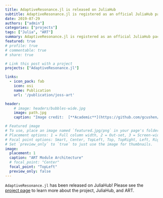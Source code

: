 ```yaml
---
title: AdaptiveResonance.jl is released on JuliaHub
subtitle: AdaptiveResonance.jl is registered as an official JuliaHub package at version 0.1.0
date: 2019-07-29
authors: ["admin"]
categories: ["projects"]
tags: ["Julia", "ART"]
summary: AdaptiveResonance.jl is registered as an official JuliaHub package at version 0.1.0.
featured: true
# profile: true
# commentable: true
# share: true

# Link this post with a project
projects: ["AdaptiveResonance.jl"]

links:
  - icon_pack: fab
    icon: osi
    name: Publication
    url: '/publication/joss-art'

header:
    # image: headers/bubbles-wide.jpg
    image: path.jpg
    caption: "Image credit:  [**Academic**](https://github.com/gcushen/hugo-academic/)"

# Featured image
# To use, place an image named `featured.jpg/png` in your page's folder.
# Placement options: 1 = Full column width, 2 = Out-set, 3 = Screen-width
# Focal point options: Smart, Center, TopLeft, Top, TopRight, Left, Right, BottomLeft, Bottom, BottomRight
# Set `preview_only` to `true` to just use the image for thumbnails.
image:
  placement: 1
  caption: "ART Module Architecture"
  # focal_point: "Center"
  focal_point: "TopLeft"
  preview_only: false
---
```


`AdaptiveResonance.jl` has been released on JuliaHub!
Please see the [project page](/project/adaptiveresonance) to learn more about the project, JuliaHub, and ART.
